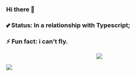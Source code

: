 ### Hi there 👋
### :two_hearts: Status: In a relationship with Typescript;
### ⚡ Fun fact: i can't fly.
<!--
**raibm/raibm** is a ✨ _special_ ✨ repository because its `README.md` (this file) appears on your GitHub profile.

Here are some ideas to get you started:

- 🔭 I’m currently working on ...
- 🌱 I’m currently learning ...
- 👯 I’m looking to collaborate on ...
- 🤔 I’m looking for help with ...
- 💬 Ask me about ...
- 📫 How to reach me: ...
- 😄 Pronouns: ...
### :two_hearts: Status: In a relationship with Typescript;
### ⚡ Fun fact: i can't fly.
-->

<p align="center">
<a><img src="https://github-readme-stats.vercel.app/api?username=raibm&show_icons=true&theme=graywhite" /></a>
</p>
  <img src='https://media3.giphy.com/media/avEm9rm3UHXXq636xn/giphy.gif?cid=790b7611b520c15d262aad528fa93d43ea9dfcd8436534cb&rid=giphy.gif&ct=g' />
